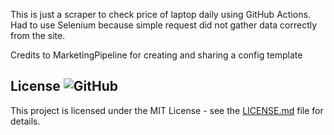 This is just a scraper to check price of laptop daily using GitHub Actions. Had to use Selenium because simple request did not gather data correctly from the site.

Credits to MarketingPipeline for creating and sharing a config template

## License ![GitHub](https://img.shields.io/github/license/MarketingPipeline/Python-Selenium-Action)

This project is licensed under the MIT License - see the
[LICENSE.md](https://github.com/MarketingPipeline/Python-Selenium-Action/blob/main/LICENSE) file for
details.
